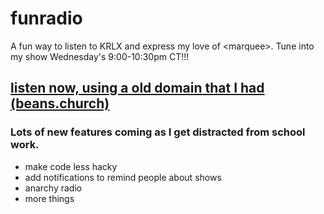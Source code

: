 # funradio
A fun way to listen to KRLX and express my love of &lt;marquee>. Tune into my show Wednesday's 9:00-10:30pm CT!!!

## [listen now, using a old domain that I had (beans.church)](https://beans.church)

### Lots of new features coming as I get distracted from school work.
- make code less hacky
- add notifications to remind people about shows
- anarchy radio
- more things
